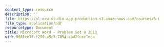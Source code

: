 ```yaml
---
content_type: resource
description: ''
file: https://ol-ocw-studio-app-production.s3.amazonaws.com/courses/5-07sc-biological-chemistry-i-fall-2013/9601ce73f290a5c37054ca429ecc1eca_MIT5_07SCF13_Pset8.pdf
file_type: application/pdf
resourcetype: Document
title: Microsoft Word - Problem Set 8 2013
uid: 9601ce73-f290-a5c3-7054-ca429ecc1eca
---
```

